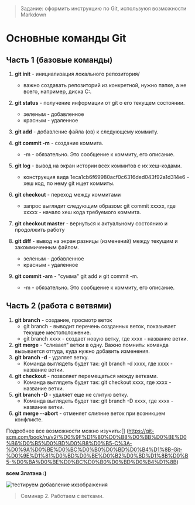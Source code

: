 > Задание: оформить инструкцию по Git, используюя возможности Markdown

# **Основные команды Git**

## Часть 1 (базовые команды)

1. **git init** - инициализация локального репозитория/
    * важно создавать репозиторий из конкретной, нужно папке, а не всего, например, диска С:.

2. **git status** - получение информации от git о его текущем состоянии.
    * зеленым - добавленное
    * красным - удаленное

3. **git add** - добавление файла (ов) к следующему коммиту.

4. **git commit -m** - создание коммита.
    * -m - обязательно. Это сообщение к коммиту, его описание.
5. **git log** - вывод на экран истории всех коммитов с их хеш-кодами.
    * конструкция вида 1eca1cb6f69980acf0c6316ded043f92a1d314e6 - хеш код, по нему git ищет коммиты.
6. **git checkout** - переход между коммитами
    * запрос выглядит следующим образом: git commit xxxxx, где xxxxx - начало хеш кода требуемого коммита.
7. **git checkout master** - вернуться к актуальному состоянию и продолжить работу
8. **git diff** - вывод на экран разницы (изменений) между текущим и закоммиченным файлом.
    * зеленым - добавленное
    * красным - удаленное
9. **git commit -am** - "сумма" git add и git commit -m.
    * -m - обязательно. Это сообщение к коммиту, его описание.

## Часть 2 (работа с ветвями)

1. **git branch** - создание, просмотр веток
    * git branch - выводит перечень созданных веток, показывает текущее местоположение.
    * git branch xxxx - создает новую ветку, где xxxx - название ветки.
2. **git merge** - "сливает" ветки в одну. Важно помнить: команда вызывается оттуда, куда нужно добавить изменения.
3. **git branch -d** - удаляет ветку.
    * Команда выглядеть будет так: git branch -d xxxx, где xxxx - название ветки. 
4. **git checkout** - позволяет перемещаться между ветками. 
    * Команда выглядеть будет так: git checkout xxxx, где xxxx - название ветки.
5. **git branch -D** - удаляет еще не слитую ветку.
    * Команда выглядеть будет так: git branch -D xxxx, где xxxx - название ветки.
6. **git merge --abort** - отменяет слияние веток при возникшем конфликте.


Подробнее все возможности можно изучить:[] (https://git-scm.com/book/ru/v2/%D0%9F%D1%80%D0%B8%D0%BB%D0%BE%D0%B6%D0%B5%D0%BD%D0%B8%D0%B5-C%3A-%D0%9A%D0%BE%D0%BC%D0%B0%D0%BD%D0%B4%D1%8B-Git-%D0%9E%D1%81%D0%BD%D0%BE%D0%B2%D0%BD%D1%8B%D0%B5-%D0%BA%D0%BE%D0%BC%D0%B0%D0%BD%D0%B4%D1%8B)

__**всем Златана :)**__

![тестируем добавление ихзображения](https://img.championat.com/s/735x490/news/big/x/h/ibragimovich-zabil-500-golov-na-klubnom-urovne_16127208201144581132.jpg)

> Семинар 2. Работаем с ветками.

